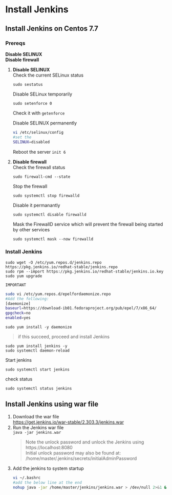 # Install Jenkins
## Install Jenkins on Centos 7.7
### Prereqs
**Disable SELINUX**  
**Disable firewall**  
1. **Disable SELINUX**    
   Check the current SELinux status
   ```
   sudo sestatus
   ```
   Disable SELinux temporarily
   ```
   sudo setenforce 0
   ```
   Check it with `getenforce`  
   
   Disable SELINUX permanently
   ```sh
   vi /etc/selinux/config
   #set the
   SELINUX=disabled
   ```
   Reboot the server `init 6`  
2. **Disable firewall**  
   Check the firewall status
   ```
   sudo firewall-cmd --state
   ```
   Stop the firewall
   ```
   sudo systemctl stop firewalld
   ```
   Disable it permanantly
   ```
   sudo systemctl disable firewalld
   ```
   Mask the FirewallD service which will prevent the firewall being started by other services
   ```
   sudo systemctl mask --now firewalld
   ```
### Install Jenkins
```
sudo wget -O /etc/yum.repos.d/jenkins.repo https://pkg.jenkins.io/redhat-stable/jenkins.repo
sudo rpm --import https://pkg.jenkins.io/redhat-stable/jenkins.io.key
sudo yum upgrade
```
`IMPORTANT`
```sh
sudo vi /etc/yum.repos.d/epelfordaemonize.repo 
#Add the following:
[daemonize]
baseurl=https://download-ib01.fedoraproject.org/pub/epel/7/x86_64/
gpgcheck=no
enabled=yes
```
```
sudo yum install -y daemonize
```
> if this succeed, proceed and install Jenkins
```
sudo yum install jenkins -y
sudo systemctl daemon-reload
```
Start jenkins
```
sudo systemctl start jenkins
```
check status
```
sudo systemctl status jenkins
```
## Install Jenkins using war file
1. Download the war file  
   https://get.jenkins.io/war-stable/2.303.3/jenkins.war
2. Run the Jenkins war file  
   `java -jar jenkins.war`
   > Note the unlock password and unlock the Jenkins using https://localhost:8080  
   > Initial unlock password may also be found at: /home/master/.jenkins/secrets/initialAdminPassword  
3. Add the jenkins to system startup
   ```sh
   vi ~/.bashrc
   #add the below line at the end
   nohup java -jar /home/master/jenkins/jenkins.war > /dev/null 2>&1 &
   ```
